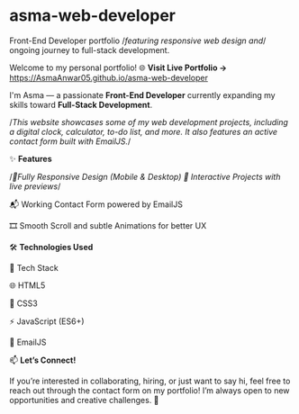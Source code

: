 # asma-web-developer

Front-End Developer portfolio /*featuring responsive web design and*/ ongoing journey to full-stack development.

Welcome to my personal portfolio! 
🌐 **Visit Live Portfolio →** https://AsmaAnwar05.github.io/asma-web-developer


I'm Asma — a passionate **Front-End Developer** currently expanding my skills toward **Full-Stack Development**.

/*This website showcases some of my web development projects, including a digital clock, calculator, to-do list, and more. It also features an active contact form built with EmailJS.*/


✨ **Features**

/*📱Fully Responsive Design (Mobile & Desktop)
🧩 Interactive Projects with live previews*/

📬 Working Contact Form powered by EmailJS

🎞️ Smooth Scroll and subtle Animations for better UX


🛠️ **Technologies Used**

🧠	Tech Stack

🌐	HTML5

🎨	CSS3

⚡	JavaScript (ES6+)

📧	EmailJS


📫 **Let’s Connect!**

If you’re interested in collaborating, hiring, or just want to say hi, feel free to reach out through the contact form on my portfolio!
I’m always open to new opportunities and creative challenges. 💬

